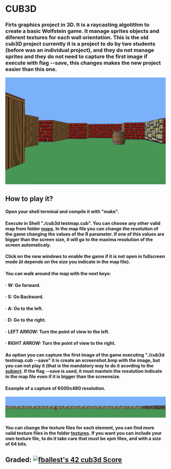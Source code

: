 # CUB3D

### Firts graphics project in 3D. It is a raycasting algotithm to create a basic Wolfstein game. It manage sprites objects and diferent textures for each wall orientation. This is the old cub3D project currently it is a project to do by two students (before was an individual project), and they do not manage sprites and they do not need to capture the first image if execute with flag --save, this changes makes the new project easier than this one.

![](images/cub3d_1.png)

## How to play it?
#### Open your shell terminal and compile it with "make".
#### Execute in Shell "./cub3d testmap.cub". You can choose any other valid map from folder [maps](maps/validos/). In the map file you can change the resolution of the game changing the values of the R parameter. If one of this values are bigger than the screen size, it will go to the maxima resolution of the screen automaticaly.
#### Click on the new windows to enable the game if it is not open in fullscreen mode (it depends on the size you indicate in the map file).
#### You can walk around the map with the next keys:
#### · W: Go forward.
#### · S: Go Backward.
#### · A: Go to the left.
#### · D: Go to the right.
#### · LEFT ARROW: Turn the point of view to the left.
#### · RIGHT ARROW: Turn the point of view to the right.
#### As option you can capture the first image of the game executing "./cub3d testmap.cub --save" it is create an screenshot.bmp with the image, but you can not play it (that is the mandatory way to do it acording to the [subject](Subject/en.subject.pdf). If the flag --save is used, it must mantein the resolution indicate in the map file even if it is bigger than the screensize. 

#### Example of a capture of 6000x480 resolution.
![](images/cub3d_ss.png)

#### You can change the texture files for each element, you can find more valid texture files in the folder [textures](textures/). If you want you can include your own texture file, to do it take care that must be xpm files, and with a size of 64 bits.

## Graded: [![fballest's 42 cub3d Score](https://badge42.vercel.app/api/v2/cl45d74de005409l9l5r3ozl6/project/1926249)](https://github.com/JaeSeoKim/badge42)
